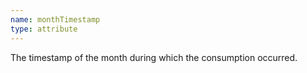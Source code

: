 ```yaml
---
name: monthTimestamp
type: attribute
---
```


The timestamp of the month during which the consumption occurred.